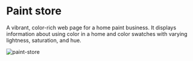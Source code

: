 # Paint store
A vibrant, color-rich web page for a home paint business. It displays information about using color in a home and color swatches with varying lightness, saturation, and hue.

![paint-store](https://user-images.githubusercontent.com/33905131/122771459-5b199100-d29e-11eb-8b39-5ab080c1491d.gif)
